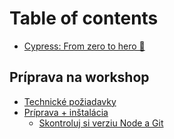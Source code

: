 # Table of contents

* [Cypress: From zero to hero 🚀](README.md)

## Príprava na workshop <a id="start"></a>

* [Technické požiadavky](start/technicke-poziadavky.md)
* [Príprava + inštalácia](start/priprava-+-instalacia/README.md)
  * [Skontroluj si verziu Node a Git](start/priprava-+-instalacia/skontroluj-si-verziu-node-a-git.md)

